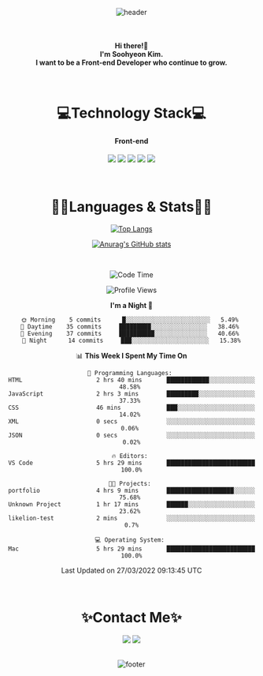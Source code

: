<!-- ![header](https://capsule-render.vercel.app/api?type=slice&color=4695d6&height=250&section=header&text=Soohyeon%20Kim%20&fontSize=100&animation=fadeIn&fontColor=FFFAFA) -->
<div align="center">
  
![header](https://capsule-render.vercel.app/api?type=waving&color=gradient&height=220&section=header&text=Soohyeon%20Kim&fontAlign=69&fontAlignY=40&fontSize=67&fontColor=eeeeee)
  </div>

&nbsp;
<!-- &nbsp; -->
<div align="center">
  <h4>Hi there!👋<br>
 I'm Soohyeon Kim.<br>
 I want to be a Front-end Developer who continue to grow.
  </h4>
</div>
&nbsp;
&nbsp;

<div align="center">
<h1>💻Technology Stack💻</h1>
  <h4>Front-end</h4>
<img src="https://img.shields.io/badge/HTML-E34F26?style=flat-square&logo=HTML5&logoColor=white"/></a>              <!-- HTML -->
<img src="https://img.shields.io/badge/CSS-1572B6?style=flat-square&logo=CSS3&logoColor=white"/></a>                <!-- CSS -->
<img src="https://img.shields.io/badge/JavaScript-F7E018?style=flat-square&logo=JavaScript&logoColor=white"/></a>   <!-- JavaScript -->
<img src="https://img.shields.io/badge/Vue.js-3FB27F?style=flat-square&logo=Vue.js&logoColor=white"/></a>           <!-- Vue.js -->
<img src="https://img.shields.io/badge/Vuex-33475B?style=flat-square&logo=Vue.js&logoColor=white"/></a>             <!-- Vuex -->
</div>

&nbsp;
&nbsp;

<!-- <div align="center">
<h1>📂 Projects</h1>
  <b>2022</b></br>
  <a href="https://github.com/bellnoona/portfolio" {:target="_blank"}> 👩🏻‍💻 SOOHYEON'S PORTFOLIO : 포트폴리오 사이트 </a><br>
  <b>2021</b> </br>
  <a href="https://github.com/yts8/sixuniverse" {:target="_blank"}> :house: SIXUNIVERSE : 숙박공유 사이트 </a><br>
  <a href="https://github.com/bellnoona/bellsboutique" {:target="blank"}> :dog2: BELLS BOUTIQUE : 반려견 용품 쇼핑몰 </a><br>
</div>
&nbsp;
&nbsp; -->

<h1 align="center">✍🏼Languages & Stats✍🏼 </h1>

<!-- <div align="center">
  <a href="https://github.com/bellnoona"><img align="center" style="height:180px" src="https://github-readme-stats.vercel.app/api/top-langs/?username=bellnoona&layout=compact" /></a> 
</div> -->


<div align="center">
  
  [![Top Langs](https://github-readme-stats.vercel.app/api/top-langs/?username=bellnoona&layout=compact&theme=vue)](https://github.com/anuraghazra/github-readme-stats)
<!-- <a href="https://github.com/bellnoona"><img align="center" style="height:180px" src="https://github-readme-stats.vercel.app/api/top-langs/?username=bellnoona&layout=compact&hide_border=true&bg_color=30,91eae4,86A8E7&title_color=fff&text_color=fff" /></a>  -->
</div>
<!-- &nbsp; -->
<!-- &nbsp; -->

<div align="center">
  
[![Anurag's GitHub stats](https://github-readme-stats.vercel.app/api?username=bellnoona&show_icons=true&theme=vue)](https://github.com/anuraghazra/github-readme-stats)
</div>

&nbsp;
&nbsp;

<div align="center">
  
<!--START_SECTION:waka-->
![Code Time](http://img.shields.io/badge/Code%20Time-5%20hrs%2058%20mins-blue)

![Profile Views](http://img.shields.io/badge/Profile%20Views-51-blue)

**I'm a Night 🦉** 

```text
🌞 Morning    5 commits      █░░░░░░░░░░░░░░░░░░░░░░░░   5.49% 
🌆 Daytime    35 commits     █████████░░░░░░░░░░░░░░░░   38.46% 
🌃 Evening    37 commits     ██████████░░░░░░░░░░░░░░░   40.66% 
🌙 Night      14 commits     ███░░░░░░░░░░░░░░░░░░░░░░   15.38%

```


📊 **This Week I Spent My Time On** 

```text
💬 Programming Languages: 
HTML                     2 hrs 40 mins       ████████████░░░░░░░░░░░░░   48.58% 
JavaScript               2 hrs 3 mins        █████████░░░░░░░░░░░░░░░░   37.33% 
CSS                      46 mins             ███░░░░░░░░░░░░░░░░░░░░░░   14.02% 
XML                      0 secs              ░░░░░░░░░░░░░░░░░░░░░░░░░   0.06% 
JSON                     0 secs              ░░░░░░░░░░░░░░░░░░░░░░░░░   0.02%

🔥 Editors: 
VS Code                  5 hrs 29 mins       █████████████████████████   100.0%

🐱‍💻 Projects: 
portfolio                4 hrs 9 mins        ███████████████████░░░░░░   75.68% 
Unknown Project          1 hr 17 mins        ██████░░░░░░░░░░░░░░░░░░░   23.62% 
likelion-test            2 mins              ░░░░░░░░░░░░░░░░░░░░░░░░░   0.7%

💻 Operating System: 
Mac                      5 hrs 29 mins       █████████████████████████   100.0%

```


 Last Updated on 27/03/2022 09:13:45 UTC
<!--END_SECTION:waka-->

</div>
  
&nbsp;
&nbsp;

<h1 align="center">✨Contact Me✨</h1>
<div align="center">
<a href="https://velog.io/@tngusglaso"><img src="https://img.shields.io/badge/Tech Blog-20C997?style=flat-square&logo=Vimeo&logoColor=white"/></a> <!-- Velog -->
<a href="mailto:tngusglaso@gmail.com"><img src="https://img.shields.io/badge/Gmail-EA4335?style=flat-square&logo=Gmail&logoColor=white"/></a>      <!-- Gmail -->
</div>
&nbsp;

<div align="center">
  
![footer](https://capsule-render.vercel.app/api?section=footer&type=waving&color=gradient&height=150)
<!-- ![footer](https://capsule-render.vercel.app/api?section=footer&type=slice&height=170&color=gradient) -->
</div>



<!--
<div align="center">
  <h4>Back-End</h4>
<img src="https://img.shields.io/badge/Java-007396?style=flat-square&logo=Java&logoColor=white"/></a>             
<img src="https://img.shields.io/badge/Spring Boot-6DB33F?style=flat-square&logo=Spring Boot&logoColor=white"/></a>
</div>

<div align="center">
  <h4>aaa</h4>
<img src="https://img.shields.io/badge/MySQL-4479A1?style=flat-square&logo=MySQL&logoColor=white"/></a>            
</div>

<div align="center">
  <h4>bbb</h4>
<img src="https://img.shields.io/badge/Amazon AWS-232F3E?style=flat-square&logo=Amazon AWS&logoColor=white"/></a>  
<img src="https://img.shields.io/badge/Amazon S3-569A31?style=flat-square&logo=Amazon S3&logoColor=white"/></a>    
<img src="https://img.shields.io/badge/Heroku-430098?style=flat-square&logo=Heroku&logoColor=white"/></a>          
</div>
-->

